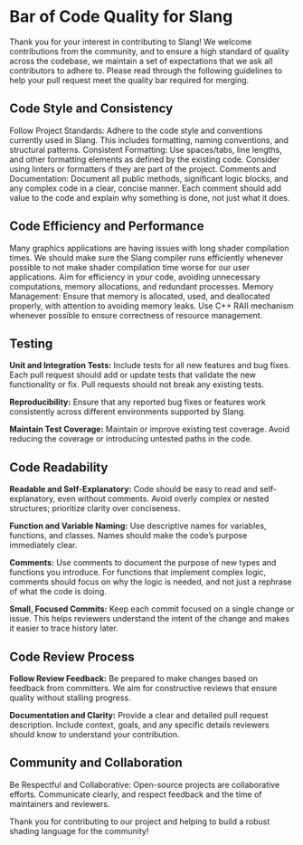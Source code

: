 # Bar of Code Quality for Slang
Thank you for your interest in contributing to Slang! We welcome contributions from the community, and to ensure a high standard of quality across the codebase, we maintain a set of expectations that we ask all contributors to adhere to. Please read through the following guidelines to help your pull request meet the quality bar required for merging.

## Code Style and Consistency

Follow Project Standards: Adhere to the code style and conventions currently used in Slang. This includes formatting, naming conventions, and structural patterns.
Consistent Formatting: Use spaces/tabs, line lengths, and other formatting elements as defined by the existing code. Consider using linters or formatters if they are part of the project.
Comments and Documentation: Document all public methods, significant logic blocks, and any complex code in a clear, concise manner. Each comment should add value to the code and explain why something is done, not just what it does.

## Code Efficiency and Performance

Many graphics applications are having issues with long shader compilation times. We should make sure the Slang compiler runs efficiently whenever possible to not make shader compilation time worse for our user applications. Aim for efficiency in your code, avoiding unnecessary computations, memory allocations, and redundant processes. Memory Management: Ensure that memory is allocated, used, and deallocated properly, with attention to avoiding memory leaks. Use C++ RAII mechanism whenever possible to ensure correctness of resource management.

## Testing

**Unit and Integration Tests:** Include tests for all new features and bug fixes. Each pull request should add or update tests that validate the new functionality or fix. Pull requests should not break any existing tests.

**Reproducibility:** Ensure that any reported bug fixes or features work consistently across different environments supported by Slang.

**Maintain Test Coverage:** Maintain or improve existing test coverage. Avoid reducing the coverage or introducing untested paths in the code.

## Code Readability

**Readable and Self-Explanatory:** Code should be easy to read and self-explanatory, even without comments. Avoid overly complex or nested structures; prioritize clarity over conciseness.

**Function and Variable Naming:** Use descriptive names for variables, functions, and classes. Names should make the code’s purpose immediately clear.

**Comments:** Use comments to document the purpose of new types and functions you introduce. For functions that implement complex logic, comments should focus on why the logic is needed, and not just a rephrase of what the code is doing.

**Small, Focused Commits:** Keep each commit focused on a single change or issue. This helps reviewers understand the intent of the change and makes it easier to trace history later.

## Code Review Process

**Follow Review Feedback:** Be prepared to make changes based on feedback from committers. We aim for constructive reviews that ensure quality without stalling progress.

**Documentation and Clarity:** Provide a clear and detailed pull request description. Include context, goals, and any specific details reviewers should know to understand your contribution.

## Community and Collaboration
Be Respectful and Collaborative: Open-source projects are collaborative efforts. Communicate clearly, and respect feedback and the time of maintainers and reviewers.

Thank you for contributing to our project and helping to build a robust shading language for the community!